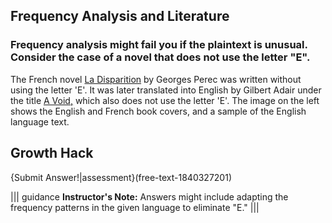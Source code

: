 ## Frequency Analysis and Literature 
### Frequency analysis might fail you if the plaintext is unusual. Consider the case of a novel that does not use the letter "E".

The French novel <u>La Disparition</u> by Georges Perec was written without using the letter 'E'.  It was later translated into English by Gilbert Adair under the title <u>A Void,</u> which also does not use the letter 'E'.   The image on the left shows the English and French book covers, and a sample of the English language text.

## Growth Hack 
{Submit Answer!|assessment}(free-text-1840327201)

||| guidance
**Instructor's Note:** Answers might include adapting the frequency patterns in the given language to eliminate "E."
|||